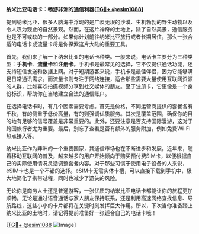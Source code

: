 **纳米比亚电话卡：畅游非洲的通信利器[[TG💪+ @esim1088](https://t.me/s/esim1088)]**

提到纳米比亚，很多人脑海中浮现的是广袤无垠的沙漠、生机勃勃的野生动物以及令人叹为观止的自然景观。然而，在这片神奇的土地上，除了自然美景，通信服务也是不可或缺的一部分。如果你计划前往纳米比亚旅行或者长期居住，那么一张合适的电话卡或流量卡将是你探索这片大陆的重要工具。

首先，我们来了解一下纳米比亚的电话卡种类。一般来说，电话卡主要分为三种类型：**手机卡**、**流量卡**和**注册卡**。手机卡是最常见的选择，它不仅提供通话功能，还支持短信发送和数据上网。对于短期游客来说，手机卡是最佳伴侣，因为它能够满足日常通讯需求。而流量卡则专注于网络连接，适合那些需要大量使用互联网资源的人群，比如喜欢拍摄视频分享到社交媒体的朋友。至于注册卡，它更像是一个身份标识，帮助你在当地建立合法的通信账户。

在选择电话卡时，有几个因素需要考虑。首先是价格，不同运营商提供的套餐各有千秋，有的侧重于低价高量，有的则强调优质服务。其次是覆盖范围，确保你的目的地有足够的信号覆盖是非常重要的。此外，还要注意是否支持国际漫游，这对于跨国旅行者尤为重要。最后，别忘了查看是否有额外的服务附加，例如免费Wi-Fi热点接入等。

纳米比亚作为非洲的一个重要国家，其通信市场也在不断进步和发展。近年来，随着移动互联网的普及，越来越多的用户开始倾向于购买预付费SIM卡，以便根据自己的实际使用情况灵活调整套餐内容。对于那些习惯于使用电子设备的人来说，eSIM卡也是一个不错的选择。eSIM卡无需实体卡槽，可以直接下载到手机中，极大地简化了携带过程，同时也减少了遗失的风险。

无论你是商务人士还是普通游客，一张优质的纳米比亚电话卡都能让你的旅程更加顺畅。无论是通过语音通话与家人朋友保持联系，还是利用高速网络查找信息、导航路线，这些小小的卡片都将在关键时刻发挥巨大作用。所以，下次当你准备踏上纳米比亚的土地时，请记得提前准备好一张适合自己的电话卡哦！

[[TG💪+ @esim1088](https://t.me/s/esim1088) ![Image](https://i.postimg.cc/4NQfJmqS/Snipaste-2025-05-13-00-14-12.png)]